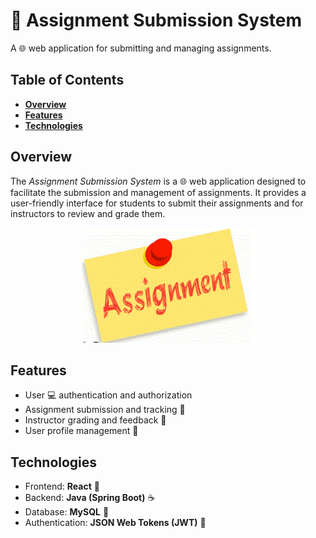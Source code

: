 # 📘 Assignment Submission System

A 🌐 web application for submitting and managing assignments.

## Table of Contents

- **[Overview](#overview)**
- **[Features](#features)**
- **[Technologies](#technologies)**

## Overview

The _Assignment Submission System_ is a 🌐 web application designed to facilitate the submission and management of assignments. It provides a user-friendly interface for students to submit their assignments and for instructors to review and grade them.

<div align="center">
  <img src="AssignmentSubmissionApp/front-end/src/3fcj29.gif" alt="Assignment Submission GIF" />
</div>

## Features

- User 💻 authentication and authorization
- Assignment submission and tracking 📅
- Instructor grading and feedback 📝
- User profile management 👤

## Technologies

- Frontend: **React** 🚀
- Backend: **Java (Spring Boot)** ☕
- Database: **MySQL** 🐬
- Authentication: **JSON Web Tokens (JWT)** 🔐
